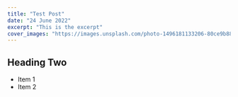 ```yaml
---
title: "Test Post"
date: "24 June 2022"
excerpt: "This is the excerpt"
cover_images: "https://images.unsplash.com/photo-1496181133206-80ce9b88a853?ixlib=rb-1.2.1&ixid=MnwxMjA3fDB8MHxzZWFyY2h8MXx8bGFwdG9wfGVufDB8fDB8fA%3D%3D&w=1000&q=80"
---
```


## Heading Two

-   Item 1
-   Item 2
